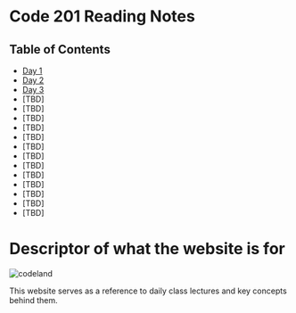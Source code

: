# Code 201 Reading Notes

## Table of Contents

- [Day 1](class-01.md)
- [Day 2](class-02.md)
- [Day 3](class-03.md)
- [TBD]
- [TBD]
- [TBD]
- [TBD]
- [TBD]
- [TBD]
- [TBD]
- [TBD]
- [TBD]
- [TBD]
- [TBD]
- [TBD]
- [TBD]


  
# Descriptor of what the website is for

![codeland](https://external-content.duckduckgo.com/iu/?u=https%3A%2F%2Fwallpapercave.com%2Fwp%2Fwp4288379.jpg&f=1&nofb=1)

This website serves as a reference to daily class lectures and key concepts behind them.
